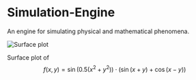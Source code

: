 # Simulation-Engine

An engine for simulating physical and mathematical phenomena.

![Surface plot](https://github.com/user-attachments/assets/02bad084-719e-4eb8-8c5c-5b04041c0c94)

Surface plot of $$f(x, y) = \sin(0.5(x^2 + y^2)) \cdot (\sin(x + y) + \cos(x - y))$$
